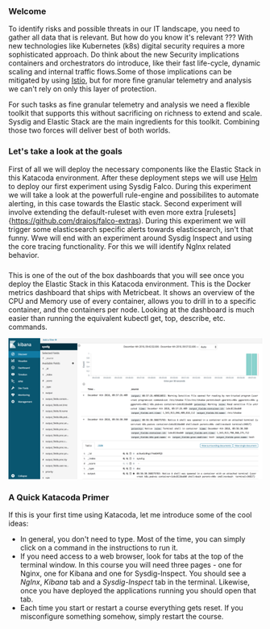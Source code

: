 ### Welcome

To identify risks and possible threats in our IT landscape, you need to gather all data that is relevant. But how do you know it's relevant ??? With new technologies like Kubernetes (k8s) digital security requires a more sophisticated approach. Do think about the new Security implications containers and orchestrators do introduce, like their fast life-cycle, dynamic scaling and internal traffic flows.Some of those implications can be mitigated by using [Istio](https://istio.io/), but for more fine granular telemetry and analysis we can't rely on only this layer of protection.

For such tasks as fine granular telemetry and analysis we need a flexible toolkit that supports this without sacrificing on richness to extend and scale. 
Sysdig and Elastic Stack are the main ingredients for this toolkit. Combining those two forces will deliver best of both worlds.

### Let's take a look at the goals

First of all we will deploy the necessary components like the Elastic Stack in this Katacoda environment. After these deployment steps we will use [Helm](https://helm.sh/) to deploy our first experiment using Sysdig Falco. During this experiment we will take a look at the powerfull rule-engine and possibilites to automate alerting, in this case towards the Elastic stack. Second experiment will involve extending the default-ruleset with even more extra [rulesets]{https://github.com/draios/falco-extras). During this experiment we will trigger some elasticsearch specific alerts towards elasticsearch, isn't that funny.
Wwe will end with an experiment around Sysdig Inspect and using the core tracing functionality. For this we will identify NgInx related behavior.

### 


This is one of the out of the box dashboards that you will see once you deploy the Elastic Stack in this Katacoda environment.  This is the Docker metrics dashboard that ships with Metricbeat.  It shows an overview of the CPU and Memory use of every container, allows you to drill in to a specific container, and the containers per node.  Looking at the dashboard is much easier than running the equivalent kubectl get, top, describe, etc. commands.

![Kibana Example](https://raw.githubusercontent.com/avwsolutions/katacoda-scenarios/master/setup-your-digital-forensics-platform/images/example1.png)

### A Quick Katacoda Primer
If this is your first time using Katacoda, let me introduce some of the cool ideas:

* In general, you don't need to type.  Most of the time, you can simply click on a command in the instructions to run it.
* If you need access to a web browser, look for tabs at the top of the terminal window. In this course you will need three pages - one for Nginx, one for Kibana and one for Sysdig-Inspect. You should see a *NgInx*, *Kibana* tab and a *Sysdig-Inspect* tab in the terminal. Likewise, once you have deployed the applications running you should open that tab.
* Each time you start or restart a course everything gets reset. If you misconfigure something somehow, simply restart the course.
